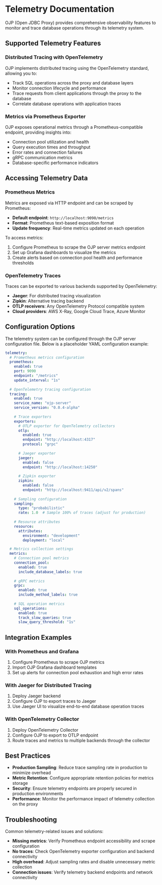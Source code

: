 # Telemetry Documentation

OJP (Open JDBC Proxy) provides comprehensive observability features to monitor and trace database operations through its telemetry system.

## Supported Telemetry Features

### Distributed Tracing with OpenTelemetry
OJP implements distributed tracing using the OpenTelemetry standard, allowing you to:
- Track SQL operations across the proxy and database layers
- Monitor connection lifecycle and performance
- Trace requests from client applications through the proxy to the database
- Correlate database operations with application traces

### Metrics via Prometheus Exporter
OJP exposes operational metrics through a Prometheus-compatible endpoint, providing insights into:
- Connection pool utilization and health
- Query execution times and throughput
- Error rates and connection failures
- gRPC communication metrics
- Database-specific performance indicators

## Accessing Telemetry Data

### Prometheus Metrics
Metrics are exposed via HTTP endpoint and can be scraped by Prometheus:
- **Default endpoint**: `http://localhost:9090/metrics`
- **Format**: Prometheus text-based exposition format
- **Update frequency**: Real-time metrics updated on each operation

To access metrics:
1. Configure Prometheus to scrape the OJP server metrics endpoint
2. Set up Grafana dashboards to visualize the metrics
3. Create alerts based on connection pool health and performance thresholds

### OpenTelemetry Traces
Traces can be exported to various backends supported by OpenTelemetry:
- **Jaeger**: For distributed tracing visualization
- **Zipkin**: Alternative tracing backend
- **OTLP receivers**: Any OpenTelemetry Protocol compatible system
- **Cloud providers**: AWS X-Ray, Google Cloud Trace, Azure Monitor

## Configuration Options

The telemetry system can be configured through the OJP server configuration file. Below is a placeholder YAML configuration example:

```yaml
telemetry:
  # Prometheus metrics configuration
  prometheus:
    enabled: true
    port: 9090
    endpoint: "/metrics"
    update_interval: "1s"
    
  # OpenTelemetry tracing configuration
  tracing:
    enabled: true
    service_name: "ojp-server"
    service_version: "0.0.4-alpha"
    
    # Trace exporters
    exporters:
      # OTLP exporter for OpenTelemetry collectors
      otlp:
        enabled: true
        endpoint: "http://localhost:4317"
        protocol: "grpc"
        
      # Jaeger exporter
      jaeger:
        enabled: false
        endpoint: "http://localhost:14250"
        
      # Zipkin exporter
      zipkin:
        enabled: false
        endpoint: "http://localhost:9411/api/v2/spans"
    
    # Sampling configuration
    sampling:
      type: "probabilistic"
      rate: 1.0  # Sample 100% of traces (adjust for production)
      
    # Resource attributes
    resource:
      attributes:
        environment: "development"
        deployment: "local"

  # Metrics collection settings
  metrics:
    # Connection pool metrics
    connection_pool:
      enabled: true
      include_database_labels: true
      
    # gRPC metrics
    grpc:
      enabled: true
      include_method_labels: true
      
    # SQL operation metrics
    sql_operations:
      enabled: true
      track_slow_queries: true
      slow_query_threshold: "1s"
```

## Integration Examples

### With Prometheus and Grafana
1. Configure Prometheus to scrape OJP metrics
2. Import OJP Grafana dashboard templates
3. Set up alerts for connection pool exhaustion and high error rates

### With Jaeger for Distributed Tracing
1. Deploy Jaeger backend
2. Configure OJP to export traces to Jaeger
3. Use Jaeger UI to visualize end-to-end database operation traces

### With OpenTelemetry Collector
1. Deploy OpenTelemetry Collector
2. Configure OJP to export to OTLP endpoint
3. Route traces and metrics to multiple backends through the collector

## Best Practices

- **Production Sampling**: Reduce trace sampling rate in production to minimize overhead
- **Metric Retention**: Configure appropriate retention policies for metrics storage
- **Security**: Ensure telemetry endpoints are properly secured in production environments
- **Performance**: Monitor the performance impact of telemetry collection on the proxy

## Troubleshooting

Common telemetry-related issues and solutions:

- **Missing metrics**: Verify Prometheus endpoint accessibility and scrape configuration
- **No traces**: Check OpenTelemetry exporter configuration and backend connectivity
- **High overhead**: Adjust sampling rates and disable unnecessary metric collection
- **Connection issues**: Verify telemetry backend endpoints and network connectivity